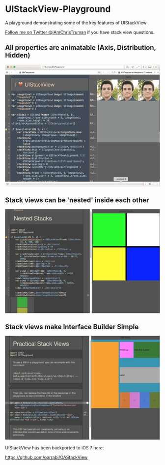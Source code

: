 # UIStackView-Playground
A playground demonstrating some of the key features of UIStackView

[Follow me on Twitter @iAmChrisTruman](https://twitter.com/iAmChrisTruman) if you have stack view questions.
## All properties are animatable (Axis, Distribution, Hidden)
![](playground.gif)

## Stack views can be 'nested' inside each other
![](nested.png)

## Stack views make Interface Builder Simple
![](nib.png)

UIStackView has been backported to iOS 7 here:

https://github.com/oarrabi/OAStackView
